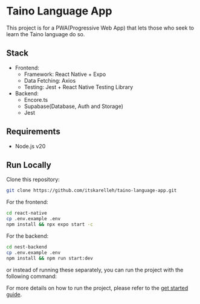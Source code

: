 # Taino Language App

<!-- TODO: Write more about the background of this project -->
This project is for a PWA(Progressive Web App) that lets those who seek to learn the Taino language do so. 

<!-- TODO: Add background section  -->

## Stack 
- Frontend:
    - Framework: React Native + Expo
    - Data Fetching: Axios
    - Testing: Jest + React Native Testing Library
- Backend:
    - Encore.ts
    - Supabase(Database, Auth and Storage)
    - Jest

## Requirements
- Node.js v20

## Run Locally

Clone this repository:
```bash
git clone https://github.com/itskarelleh/taino-language-app.git
``` 

For the frontend:
```bash
cd react-native
cp .env.example .env
npm install && npx expo start -c
```

<!-- For the backend: -->
For the backend:
```bash
cd nest-backend
cp .env.example .env
npm install && npm run start:dev
```

or instead of running these separately, you can run the project with the following command:

For more details on how to run the project, please refer to the [get started guide](./docs/getting-started.md).


<!-- TODO: Add Contributors section -->
<!-- ## Contributors -->

